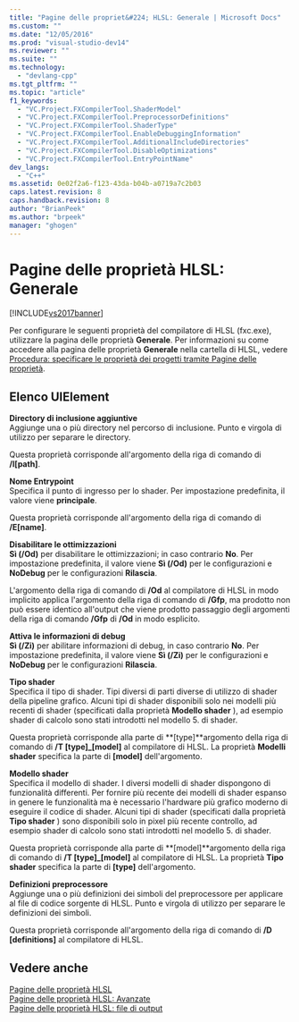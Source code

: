 ```yaml
---
title: "Pagine delle propriet&#224; HLSL: Generale | Microsoft Docs"
ms.custom: ""
ms.date: "12/05/2016"
ms.prod: "visual-studio-dev14"
ms.reviewer: ""
ms.suite: ""
ms.technology: 
  - "devlang-cpp"
ms.tgt_pltfrm: ""
ms.topic: "article"
f1_keywords: 
  - "VC.Project.FXCompilerTool.ShaderModel"
  - "VC.Project.FXCompilerTool.PreprocessorDefinitions"
  - "VC.Project.FXCompilerTool.ShaderType"
  - "VC.Project.FXCompilerTool.EnableDebuggingInformation"
  - "VC.Project.FXCompilerTool.AdditionalIncludeDirectories"
  - "VC.Project.FXCompilerTool.DisableOptimizations"
  - "VC.Project.FXCompilerTool.EntryPointName"
dev_langs: 
  - "C++"
ms.assetid: 0e02f2a6-f123-43da-b04b-a0719a7c2b03
caps.latest.revision: 8
caps.handback.revision: 8
author: "BrianPeek"
ms.author: "brpeek"
manager: "ghogen"
---
```

# Pagine delle propriet&#224; HLSL: Generale
[!INCLUDE[vs2017banner](../assembler/inline/includes/vs2017banner.md)]

Per configurare le seguenti proprietà del compilatore di HLSL \(fxc.exe\), utilizzare la pagina delle proprietà **Generale**.  Per informazioni su come accedere alla pagina delle proprietà **Generale** nella cartella di HLSL, vedere [Procedura: specificare le proprietà dei progetti tramite Pagine delle proprietà](../misc/how-to-specify-project-properties-with-property-pages.md).  
  
## Elenco UIElement  
 **Directory di inclusione aggiuntive**  
 Aggiunge una o più directory nel percorso di inclusione.  Punto e virgola di utilizzo per separare le directory.  
  
 Questa proprietà corrisponde all'argomento della riga di comando di **\/I\[path\]**.  
  
 **Nome Entrypoint**  
 Specifica il punto di ingresso per lo shader.  Per impostazione predefinita, il valore viene **principale**.  
  
 Questa proprietà corrisponde all'argomento della riga di comando di **\/E\[name\]**.  
  
 **Disabilitare le ottimizzazioni**  
 **Sì \(\/Od\)** per disabilitare le ottimizzazioni; in caso contrario **No**.  Per impostazione predefinita, il valore viene **Sì \(\/Od\)** per le configurazioni e **NoDebug** per le configurazioni **Rilascia**.  
  
 L'argomento della riga di comando di **\/Od** al compilatore di HLSL in modo implicito applica l'argomento della riga di comando di **\/Gfp**, ma prodotto non può essere identico all'output che viene prodotto passaggio degli argomenti della riga di comando **\/Gfp** di **\/Od** in modo esplicito.  
  
 **Attiva le informazioni di debug**  
 **Sì \(\/Zi\)** per abilitare informazioni di debug, in caso contrario **No**.  Per impostazione predefinita, il valore viene **Sì \(\/Zi\)** per le configurazioni e **NoDebug** per le configurazioni **Rilascia**.  
  
 **Tipo shader**  
 Specifica il tipo di shader.  Tipi diversi di parti diverse di utilizzo di shader della pipeline grafico.  Alcuni tipi di shader disponibili solo nei modelli più recenti di shader \(specificati dalla proprietà **Modello shader** \), ad esempio shader di calcolo sono stati introdotti nel modello 5. di shader.  
  
 Questa proprietà corrisponde alla parte di **\[type\]**argomento della riga di comando di **\/T \[type\]\_\[model\]** al compilatore di HLSL.  La proprietà **Modelli shader** specifica la parte di **\[model\]** dell'argomento.  
  
 **Modello shader**  
 Specifica il modello di shader.  I diversi modelli di shader dispongono di funzionalità differenti.  Per fornire più recente dei modelli di shader espanso in genere le funzionalità ma è necessario l'hardware più grafico moderno di eseguire il codice di shader.  Alcuni tipi di shader \(specificati dalla proprietà **Tipo shader** \) sono disponibili solo in pixel più recente controllo, ad esempio shader di calcolo sono stati introdotti nel modello 5. di shader.  
  
 Questa proprietà corrisponde alla parte di **\[model\]**argomento della riga di comando di **\/T \[type\]\_\[model\]** al compilatore di HLSL.  La proprietà **Tipo shader** specifica la parte di **\[type\]** dell'argomento.  
  
 **Definizioni preprocessore**  
 Aggiunge una o più definizioni dei simboli del preprocessore per applicare al file di codice sorgente di HLSL.  Punto e virgola di utilizzo per separare le definizioni dei simboli.  
  
 Questa proprietà corrisponde all'argomento della riga di comando di **\/D \[definitions\]** al compilatore di HLSL.  
  
## Vedere anche  
 [Pagine delle proprietà HLSL](../ide/hlsl-property-pages.md)   
 [Pagine delle proprietà HLSL: Avanzate](../ide/hlsl-property-pages-advanced.md)   
 [Pagine delle proprietà HLSL: file di output](../ide/hlsl-property-pages-output-files.md)